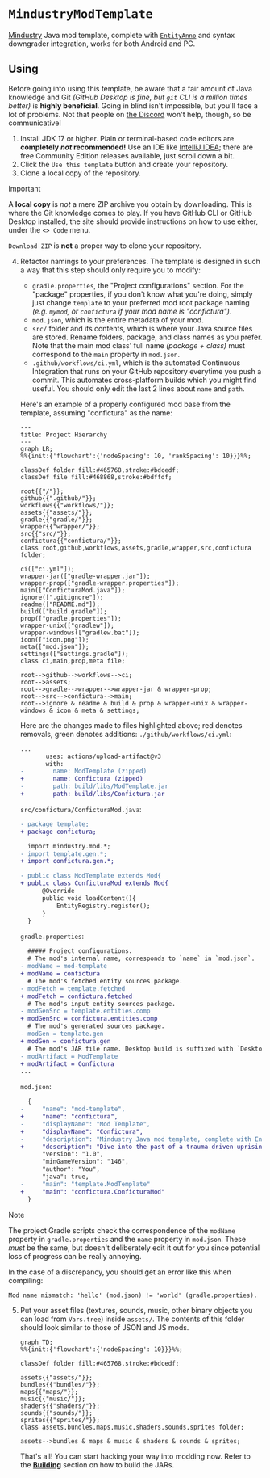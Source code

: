 # `MindustryModTemplate`

[Mindustry](https://github.com/Anuken/Mindustry) Java mod template, complete with
[`EntityAnno`](https://github.com/GlennFolker/EntityAnno) and syntax downgrader
integration, works for both Android and PC.

## Using

Before going into using this template, be aware that a fair amount of Java knowledge
and Git *(GitHub Desktop is fine, but `git` CLI is a million times better)* is
**highly beneficial**. Going in blind isn't impossible, but you'll face a lot of
problems. Not that people on [the Discord](https://discord.gg/mindustry) won't help,
though, so be communicative!

1. Install JDK 17 or higher. Plain or terminal-based code editors are **completely
   *not* recommended!** Use an IDE like [IntelliJ IDEA](
   https://www.jetbrains.com/idea/download/); there are free Community Edition
   releases available, just scroll down a bit.
3. Click the `Use this template` button and create your repository.
4. Clone a local copy of the repository.

> [!IMPORTANT]
> A **local copy** is *not* a mere ZIP archive you obtain by downloading. This is
> where the Git knowledge comes to play. If you have GitHub CLI or GitHub Desktop
> installed, the site should provide instructions on how to use either, under the
> `<> Code` menu.
>
> `Download ZIP` is **not** a proper way to clone your repository.

4. Refactor namings to your preferences. The template is designed in such a way
   that this step should only require you to modify:
   - `gradle.properties`, the "Project configurations" section. For the "package"
     properties, if you don't know what you're doing, simply just change `template`
     to your preferred mod root package naming *(e.g. `mymod`, or `confictura` if
     your mod name is "confictura")*.
   - `mod.json`, which is the entire metadata of your mod.
   - `src/` folder and its contents, which is where your Java source files are
     stored. Rename folders, package, and class names as you prefer. Note that
     the main mod class' full name *(package + class)* must correspond to the
     `main` property in `mod.json`.
   - `.github/workflows/ci.yml`, which is the automated Continuous Integration
     that runs on your GitHub repository everytime you push a commit. This
     automates cross-platform builds which you might find useful. You should
     only edit the last 2 lines about `name` and `path`.

   Here's an example of a properly configured mod base from the template, assuming
   "confictura" as the name:
   ```mermaid
   ---
   title: Project Hierarchy
   ---
   graph LR;
   %%{init:{'flowchart':{'nodeSpacing': 10, 'rankSpacing': 10}}}%%;
   
   classDef folder fill:#465768,stroke:#bdcedf;
   classDef file fill:#468868,stroke:#bdffdf;

   root{{"/"}};
   github{{".github/"}};
   workflows{{"workflows/"}};
   assets{{"assets/"}};
   gradle{{"gradle/"}};
   wrapper{{"wrapper/"}};
   src{{"src/"}};
   confictura{{"confictura/"}};
   class root,github,workflows,assets,gradle,wrapper,src,confictura folder;

   ci(["ci.yml"]);
   wrapper-jar(["gradle-wrapper.jar"]);
   wrapper-prop(["gradle-wrapper.properties"]);
   main(["ConficturaMod.java"]);
   ignore([".gitignore"]);
   readme(["README.md"]);
   build(["build.gradle"]);
   prop(["gradle.properties"]);
   wrapper-unix(["gradlew"]);
   wrapper-windows(["gradlew.bat"]);
   icon(["icon.png"]);
   meta(["mod.json"]);
   settings(["settings.gradle"]);
   class ci,main,prop,meta file;

   root-->github-->workflows-->ci;
   root-->assets;
   root-->gradle-->wrapper-->wrapper-jar & wrapper-prop;
   root-->src-->confictura-->main;
   root-->ignore & readme & build & prop & wrapper-unix & wrapper-windows & icon & meta & settings;
   ```

   Here are the changes made to files highlighted above; red denotes removals, green
   denotes additions:
   `./github/workflows/ci.yml`:
   ```diff
   ...
          uses: actions/upload-artifact@v3
          with:
   -        name: ModTemplate (zipped)
   +        name: Confictura (zipped)
   -        path: build/libs/ModTemplate.jar
   +        path: build/libs/Confictura.jar
   ```

   `src/confictura/ConficturaMod.java`:
   ```diff
   - package template;
   + package confictura;

     import mindustry.mod.*;
   - import template.gen.*;
   + import confictura.gen.*;

   - public class ModTemplate extends Mod{
   + public class ConficturaMod extends Mod{
         @Override
         public void loadContent(){
             EntityRegistry.register();
         }
     }
   ```

   `gradle.properties`:
   ```diff
     ##### Project configurations.
     # The mod's internal name, corresponds to `name` in `mod.json`.
   - modName = mod-template
   + modName = confictura
     # The mod's fetched entity sources package.
   - modFetch = template.fetched
   + modFetch = confictura.fetched
     # The mod's input entity sources package.
   - modGenSrc = template.entities.comp
   + modGenSrc = confictura.entities.comp
     # The mod's generated sources package.
   - modGen = template.gen
   + modGen = confictura.gen
     # The mod's JAR file name. Desktop build is suffixed with `Desktop`.
   - modArtifact = ModTemplate
   + modArtifact = Confictura
   ...
   ```

   `mod.json`:
   ```diff
     {
   -     "name": "mod-template",
   +     "name": "confictura",
   -     "displayName": "Mod Template",
   +     "displayName": "Confictura",
   -     "description": "Mindustry Java mod template, complete with EntityAnno and syntax downgrader integration.",
   +     "description": "Dive into the past of a trauma-driven uprising.",
         "version": "1.0",
         "minGameVersion": "146",
         "author": "You",
         "java": true,
   -     "main": "template.ModTemplate"
   +     "main": "confictura.ConficturaMod"
     }
   ```

> [!NOTE]
> The project Gradle scripts check the correspondence of the `modName` property in
> `gradle.properties` and the `name` property in `mod.json`. These *must* be the
> same, but doesn't deliberately edit it out for you since potential loss of
> progress can be really annoying.
>
> In the case of a discrepancy, you should get an error like this when compiling:
> ```
> Mod name mismatch: 'hello' (mod.json) != 'world' (gradle.properties).
> ```

5. Put your asset files (textures, sounds, music, other binary objects you can load
   from `Vars.tree`) inside `assets/`. The contents of this folder should look
   similar to those of JSON and JS mods.
   ```mermaid
   graph TD;
   %%{init:{'flowchart':{'nodeSpacing': 10}}}%%;
   
   classDef folder fill:#465768,stroke:#bdcedf;

   assets{{"assets/"}};
   bundles{{"bundles/"}};
   maps{{"maps/"}};
   music{{"music/"}};
   shaders{{"shaders/"}};
   sounds{{"sounds/"}};
   sprites{{"sprites/"}};
   class assets,bundles,maps,music,shaders,sounds,sprites folder;

   assets-->bundles & maps & music & shaders & sounds & sprites;
   ```
   That's all! You can start hacking your way into modding now. Refer to the
   [**Building**](#using) section on how to build the JARs.
